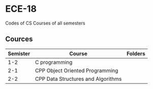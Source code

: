# ECE-18
Codes of CS Courses of all semesters

## Cources


| Semister    | Course                              | Folders|
| ----------- | -----------                         |--------|
| 1-2         | C programming                       |        |
| 2-1         | CPP Object Oriented Programming     ||
| 2-2         | CPP Data Structures and Algorithms  ||